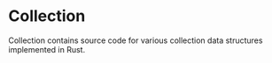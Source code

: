 # Collection
Collection contains source code for various collection data structures implemented in Rust.
